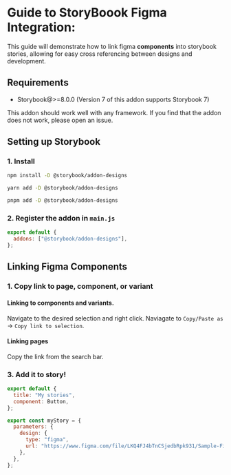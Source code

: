 # Guide to StoryBoook Figma Integration: 

  This guide will demonstrate how to link figma **components** into storybook stories, allowing for easy cross referencing between designs and development.

## Requirements

- Storybook@>=8.0.0 (Version 7 of this addon supports Storybook 7)

This addon should work well with any framework. If you find that the addon does not work, please open an issue.

## Setting up Storybook

### 1. Install

```sh
npm install -D @storybook/addon-designs

yarn add -D @storybook/addon-designs

pnpm add -D @storybook/addon-designs
```

### 2. Register the addon in `main.js`

```js
export default {
  addons: ["@storybook/addon-designs"],
};
```

## Linking Figma Components

### 1. Copy link to page, component, or variant

  #### Linking to components and variants. 
  Navigate to the desired selection and right click. Naviagate to ```Copy/Paste as``` -> ```Copy link to selection```. 
  #### Linking pages 
  Copy the link from the search bar. 

### 3. Add it to story!

```js
export default {
  title: "My stories",
  component: Button,
};

export const myStory = {
  parameters: {
    design: {
      type: "figma",
      url: "https://www.figma.com/file/LKQ4FJ4bTnCSjedbRpk931/Sample-File",
    },
  },
};
```
